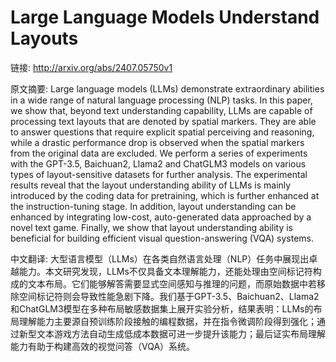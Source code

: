 # Large Language Models Understand Layouts

链接: http://arxiv.org/abs/2407.05750v1

原文摘要:
Large language models (LLMs) demonstrate extraordinary abilities in a wide
range of natural language processing (NLP) tasks. In this paper, we show that,
beyond text understanding capability, LLMs are capable of processing text
layouts that are denoted by spatial markers. They are able to answer questions
that require explicit spatial perceiving and reasoning, while a drastic
performance drop is observed when the spatial markers from the original data
are excluded. We perform a series of experiments with the GPT-3.5, Baichuan2,
Llama2 and ChatGLM3 models on various types of layout-sensitive datasets for
further analysis. The experimental results reveal that the layout understanding
ability of LLMs is mainly introduced by the coding data for pretraining, which
is further enhanced at the instruction-tuning stage. In addition, layout
understanding can be enhanced by integrating low-cost, auto-generated data
approached by a novel text game. Finally, we show that layout understanding
ability is beneficial for building efficient visual question-answering (VQA)
systems.

中文翻译:
大型语言模型（LLMs）在各类自然语言处理（NLP）任务中展现出卓越能力。本文研究发现，LLMs不仅具备文本理解能力，还能处理由空间标记符构成的文本布局。它们能够解答需要显式空间感知与推理的问题，而原始数据中若移除空间标记符则会导致性能急剧下降。我们基于GPT-3.5、Baichuan2、Llama2和ChatGLM3模型在多种布局敏感数据集上展开实验分析，结果表明：LLMs的布局理解能力主要源自预训练阶段接触的编程数据，并在指令微调阶段得到强化；通过新型文本游戏方法自动生成低成本数据可进一步提升该能力；最后证实布局理解能力有助于构建高效的视觉问答（VQA）系统。
